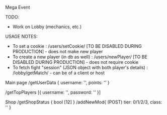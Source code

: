 Mega Event

TODO:
 - Work on Lobby (mechanics, etc.)

 USAGE NOTES:
 - To set a cookie : /users/setCookie/<name> [TO BE DISABLED DURING PRODUCTION] - does not make new player
 - To create a new player (in db as well) : /users/newPlayer/<name> [TO BE DISABLED DURING PRODUCTION] - does not require cookie
 - To fetch fight "session" (JSON object with both player's details) : /lobby/getMatch/<name> - <name> can be of a client or host
 
 Main page 
 /getUserData {
    username: '',
    points: ''
 }
 
 /getTopPlayers [{
 username: '',
 password: ''
 }]
 
 Shop
 /getShopStatus
 {
    bool [12]
 }
 /addNewMod{                     (POST)
    tier: 0/1/2/3,
    class: ''
}